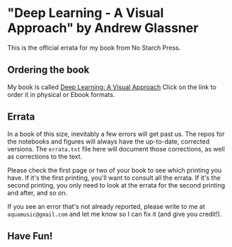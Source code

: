 # "Deep Learning - A Visual Approach" by Andrew Glassner

This is the official errata for my book from No Starch Press.

## Ordering the book

My book is called [Deep Learning: A Visual Approach](https://smile.amazon.com/dp/1718500726)
Click on the link to order it in physical or Ebook formats.

## Errata

In a book of this size, inevitably a few errors will get past us. The repos for the notebooks and figures will always have the up-to-date, corrected versions. The `errata.txt` file here will document those corrections, as well as corrections to the text.

Please check the first page or two of your book to see which printing you have. If it's the first printing, you'll want to consult all the errata. If it's the second printing, you only need to look at the errata for the second printing and after, and so on.

If you see an error that's not already reported, please write to me at `aquamusic@gmail.com` and let me know so I can fix it (and give you credit!).

## Have Fun!

